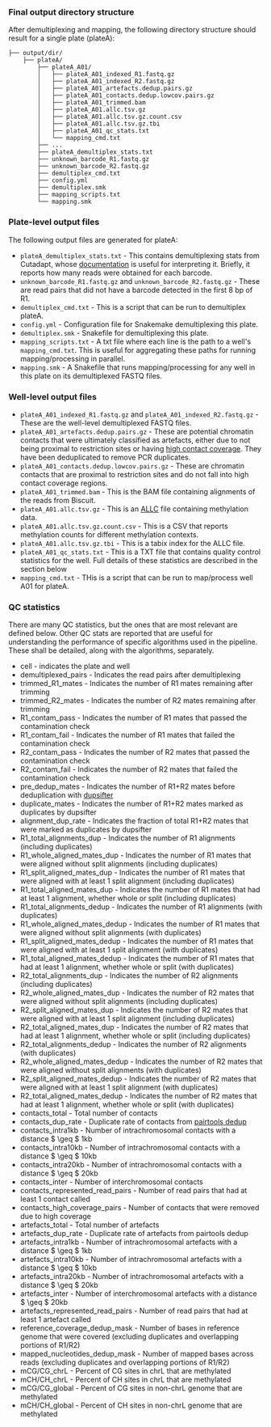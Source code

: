 ### Final output directory structure

After demultiplexing and mapping, the following directory structure should result for a single plate (plateA): 

```
├── output/dir/
    ├── plateA/
        ├── plateA_A01/
        │   ├── plateA_A01_indexed_R1.fastq.gz
        │   ├── plateA_A01_indexed_R2.fastq.gz
        │   ├── plateA_A01_artefacts.dedup.pairs.gz
        │   ├── plateA_A01_contacts.dedup.lowcov.pairs.gz
        │   ├── plateA_A01_trimmed.bam
        │   ├── plateA_A01.allc.tsv.gz
        │   ├── plateA_A01.allc.tsv.gz.count.csv
        │   ├── plateA_A01.allc.tsv.gz.tbi
        │   ├── plateA_A01_qc_stats.txt
        │   └── mapping_cmd.txt
        ├── ...
        ├── plateA_demultiplex_stats.txt
        ├── unknown_barcode_R1.fastq.gz
        ├── unknown_barcode_R2.fastq.gz
        ├── demultiplex_cmd.txt
        ├── config.yml
        ├── demultiplex.smk
        ├── mapping_scripts.txt
        └── mapping.smk 
```

### Plate-level output files

The following output files are generated for plateA:

* `plateA_demultiplex_stats.txt` - This contains demultiplexing stats from Cutadapt, whose [documentation](https://cutadapt.readthedocs.io/en/stable/guide.html#cutadapt-s-output) is useful for interpreting it. Briefly, it reports how many reads were obtained for each barcode.
* `unknown_barcode_R1.fastq.gz` and `unknown_barcode_R2.fastq.gz` - These are read pairs that did not have a barcode detected in the first 8 bp of R1.
* `demultiplex_cmd.txt` - This is a script that can be run to demultiplex plateA.
* `config.yml` - Configuration file for Snakemake demultiplexing this plate.
* `demultiplex.smk` - Snakefile for demultiplexing this plate.
* `mapping_scripts.txt` - A txt file where each line is the path to a well's `mapping_cmd.txt`. This is useful for aggregating these paths for running mapping/processing in parallel.
* `mapping.smk` - A Snakefile that runs mapping/processing for any well in this plate on its demultiplexed FASTQ files.

### Well-level output files

* `plateA_A01_indexed_R1.fastq.gz` and `plateA_A01_indexed_R2.fastq.gz` - These are the well-level demultiplexed FASTQ files.
* `plateA_A01_artefacts.dedup.pairs.gz` - These are potential chromatin contacts that were ultimately classified as artefacts, either due to not being proximal to restriction sites or having [high contact coverage](https://pairtools.readthedocs.io/en/latest/cli_tools.html#pairtools-filterbycov). They have been deduplicated to remove PCR duplicates.
* `plateA_A01_contacts.dedup.lowcov.pairs.gz` - These are chromatin contacts that are proximal to restriction sites and do not fall into high contact coverage regions.
* `plateA_A01_trimmed.bam` - This is the BAM file containing alignments of the reads from Biscuit.
* `plateA_A01.allc.tsv.gz` - This is an [ALLC](https://lhqing.github.io/ALLCools/intro.html) file containing methylation data.
* `plateA_A01.allc.tsv.gz.count.csv` - This is a CSV that reports methylation counts for different methylation contexts.
* `plateA_A01.allc.tsv.gz.tbi` - This is a tabix index for the ALLC file.
* `plateA_A01_qc_stats.txt` - This is a TXT file that contains quality control statistics for the well. Full details of these statistics are described in the section below
* `mapping_cmd.txt` - THis is a script that can be run to map/process well A01 for plateA.

### QC statistics

There are many QC statistics, but the ones that are most relevant are defined below. Other QC stats are reported that are useful for understanding the performance of specific algorithms used in the pipeline. These shall be detailed, along with the algorithms, separately.

* cell - indicates the plate and well
* demultiplexed_pairs - Indicates the read pairs after demultiplexing
* trimmed_R1_mates - Indicates the number of R1 mates remaining after trimming
* trimmed_R2_mates - Indicates the number of R2 mates remaining after trimming
* R1_contam_pass - Indicates the number of R1 mates that passed the contamination check
* R1_contam_fail - Indicates the number of R1 mates that failed the contamination check
* R2_contam_pass - Indicates the number of R2 mates that passed the contamination check
* R2_contam_fail - Indicates the number of R2 mates that failed the contamination check
* pre_dedup_mates - Indicates the number of R1+R2 mates before deduplication with [dupsifter](https://github.com/huishenlab/dupsifter)
* duplicate_mates - Indicates the number of R1+R2 mates marked as duplicates by dupsifter
* alignment_dup_rate - Indicates the fraction of total R1+R2 mates that were marked as duplicates by dupsifter
* R1_total_alignments_dup - Indicates the number of R1 alignments (including duplicates)
* R1_whole_aligned_mates_dup - Indicates the number of R1 mates that were aligned without split alignments (including duplicates)
* R1_split_aligned_mates_dup - Indicates the number of R1 mates that were aligned with at least 1 split alignment (including duplicates)
* R1_total_aligned_mates_dup - Indicates the number of R1 mates that had at least 1 alignment, whether whole or split (including duplicates)
* R1_total_alignments_dedup - Indicates the number of R1 alignments (with duplicates)
* R1_whole_aligned_mates_dedup - Indicates the number of R1 mates that were aligned without split alignments (with duplicates)
* R1_split_aligned_mates_dedup - Indicates the number of R1 mates that were aligned with at least 1 split alignment (with duplicates)
* R1_total_aligned_mates_dedup - Indicates the number of R1 mates that had at least 1 alignment, whether whole or split (with duplicates)
* R2_total_alignments_dup - Indicates the number of R2 alignments (including duplicates)
* R2_whole_aligned_mates_dup - Indicates the number of R2 mates that were aligned without split alignments (including duplicates)
* R2_split_aligned_mates_dup - Indicates the number of R2 mates that were aligned with at least 1 split alignment (including duplicates)
* R2_total_aligned_mates_dup - Indicates the number of R2 mates that had at least 1 alignment, whether whole or split (including duplicates)
* R2_total_alignments_dedup - Indicates the number of R2 alignments (with duplicates)
* R2_whole_aligned_mates_dedup - Indicates the number of R2 mates that were aligned without split alignments (with duplicates)
* R2_split_aligned_mates_dedup - Indicates the number of R2 mates that were aligned with at least 1 split alignment (with duplicates)
* R2_total_aligned_mates_dedup - Indicates the number of R2 mates that had at least 1 alignment, whether whole or split (with duplicates)
* contacts_total - Total number of contacts
* contacts_dup_rate	- Duplicate rate of contacts from [pairtools dedup](https://pairtools.readthedocs.io/en/latest/cli_tools.html#pairtools-dedup)
* contacts_intra1kb	- Number of intrachromosomal contacts with a distance $ \geq $ 1kb
* contacts_intra10kb - Number of intrachromosomal contacts with a distance $ \geq $ 10kb
* contacts_intra20kb - Number of intrachromosomal contacts with a distance $ \geq $ 20kb
* contacts_inter - Number of interchromosomal contacts
* contacts_represented_read_pairs - Number of read pairs that had at least 1 contact called
* contacts_high_coverage_pairs - Number of contacts that were removed due to high coverage
* artefacts_total - Total number of artefacts
* artefacts_dup_rate - Duplicate rate of artefacts from pairtools dedup
* artefacts_intra1kb - Number of intrachromosomal artefacts with a distance $ \geq $ 1kb
* artefacts_intra10kb - Number of intrachromosomal artefacts with a distance $ \geq $ 10kb
* artefacts_intra20kb - Number of intrachromosomal artefacts with a distance $ \geq $ 20kb
* artefacts_inter - Number of interchromosomal artefacts with a distance $ \geq $ 20kb
* artefacts_represented_read_pairs - Number of read pairs that had at least 1 artefact called
* reference_coverage_dedup_mask - Number of bases in reference genome that were covered (excluding duplicates and overlapping portions of R1/R2)
* mapped_nucleotides_dedup_mask	- Number of mapped bases across reads (excluding duplicates and overlapping portions of R1/R2)
* mCG/CG_chrL - Percent of CG sites in chrL that are methylated
* mCH/CH_chrL - Percent of CH sites in chrL that are methylated
* mCG/CG_global - Percent of CG sites in non-chrL genome that are methylated
* mCH/CH_global - Percent of CH sites in non-chrL genome that are methylated
